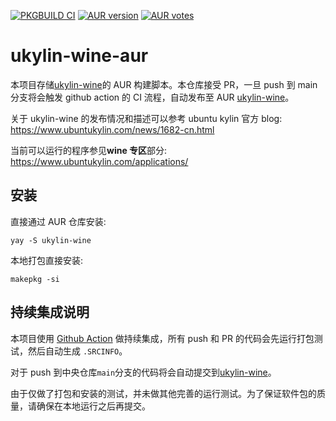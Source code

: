 [![PKGBUILD CI](https://github.com/abcfy2/ukylin-wine-aur/workflows/PKGBUILD%20CI/badge.svg)](https://github.com/abcfy2/ukylin-wine-aur/actions)
[![AUR version](https://img.shields.io/aur/version/ukylin-wine?style=plastic)](https://aur.archlinux.org/packages/ukylin-wine/)
[![AUR votes](https://img.shields.io/aur/votes/ukylin-wine?style=plastic)](https://aur.archlinux.org/packages/ukylin-wine/)

# ukylin-wine-aur

本项目存储[ukylin-wine](https://aur.archlinux.org/packages/ukylin-wine/)的 AUR 构建脚本。本仓库接受 PR，一旦 push 到 main 分支将会触发 github action 的 CI 流程，自动发布至 AUR [ukylin-wine](https://aur.archlinux.org/packages/ukylin-wine/)。

关于 ukylin-wine 的发布情况和描述可以参考 ubuntu kylin 官方 blog: https://www.ubuntukylin.com/news/1682-cn.html

当前可以运行的程序参见**wine 专区**部分: https://www.ubuntukylin.com/applications/

## 安装

直接通过 AUR 仓库安装:

```shell
yay -S ukylin-wine
```

本地打包直接安装:

```shell
makepkg -si
```

## 持续集成说明

本项目使用 [Github Action](https://github.com/features/actions) 做持续集成，所有 push 和 PR 的代码会先运行打包测试，然后自动生成 `.SRCINFO`。

对于 push 到中央仓库`main`分支的代码将会自动提交到[ukylin-wine](https://aur.archlinux.org/packages/ukylin-wine/)。

由于仅做了打包和安装的测试，并未做其他完善的运行测试。为了保证软件包的质量，请确保在本地运行之后再提交。
